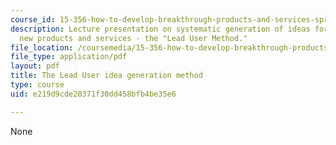 ```yaml
---
course_id: 15-356-how-to-develop-breakthrough-products-and-services-spring-2004
description: Lecture presentation on systematic generation of ideas for "breakthrough"
  new products and services - the "Lead User Method."
file_location: /coursemedia/15-356-how-to-develop-breakthrough-products-and-services-spring-2004/e219d9cde20371f30dd458bfb4be35e6_lec2_idea_gen.pdf
file_type: application/pdf
layout: pdf
title: The Lead User idea generation method
type: course
uid: e219d9cde20371f30dd458bfb4be35e6

---
```

None